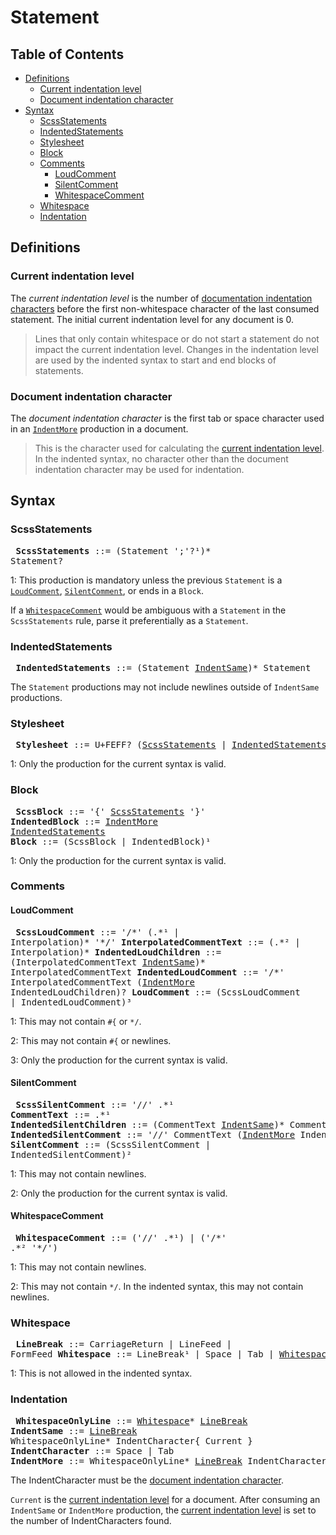 # Statement

## Table of Contents

* [Definitions](#definitions)
  * [Current indentation level](#current-indentation-level)
  * [Document indentation character](#document-indentation-character)
* [Syntax](#syntax)
  * [ScssStatements](#scssstatements)
  * [IndentedStatements](#indentedstatements)
  * [Stylesheet](#stylesheet)
  * [Block](#block)
  * [Comments](#comments)
    * [LoudComment](#loudcomment)
    * [SilentComment](#silentcomment)
    * [WhitespaceComment](#whitespacecomment)
  * [Whitespace](#whitespace)
  * [Indentation](#indentation)

## Definitions

### Current indentation level

The *current indentation level* is the number of [documentation indentation
characters] before the first non-whitespace character of the last consumed
statement. The initial current indentation level for any document is 0.

> Lines that only contain whitespace or do not start a statement do not impact
> the current indentation level. Changes in the indentation level are used by
> the indented syntax to start and end blocks of statements.

[documentation indentation characters]: #document-indentation-character

### Document indentation character

The *document indentation character* is the first tab or space character used in
an [`IndentMore`] production in a document.

[`IndentMore`]: #indentation

> This is the character used for calculating the [current indentation level]. In
> the indented syntax, no character other than the document indentation
> character may be used for indentation.

[current indentation level]: #current-indentation-level

## Syntax

### ScssStatements

<x><pre>
**ScssStatements** ::= (Statement ';'?¹)* Statement?
</pre></x>

1: This production is mandatory unless the previous `Statement` is a
[`LoudComment`], [`SilentComment`], or ends in a `Block`.

[`LoudComment`]: #loudcomment
[`SilentComment`]: #silentcomment

If a [`WhitespaceComment`] would be ambiguous with a `Statement` in the
`ScssStatements` rule, parse it preferentially as a `Statement`.

[`WhitespaceComment`]: #whitespacecomment

### IndentedStatements

<x><pre>
**IndentedStatements** ::= (Statement [IndentSame])* Statement
</pre></x>

[IndentSame]: #indentation

The `Statement` productions may not include newlines outside of `IndentSame`
productions.

### Stylesheet

<x><pre>
**Stylesheet** ::= U+FEFF? ([ScssStatements] | [IndentedStatements])¹
</pre></x>

[ScssStatements]: #scssstatements
[IndentedStatements]: #indentedstatements

1: Only the production for the current syntax is valid.

### Block

<x><pre>
**ScssBlock**     ::= '{' [ScssStatements] '}'
**IndentedBlock** ::= [IndentMore] [IndentedStatements]
**Block**         ::= (ScssBlock | IndentedBlock)¹
</pre></x>

[IndentMore]: #indentation

1: Only the production for the current syntax is valid.

### Comments

#### LoudComment

<x><pre>
**ScssLoudComment**         ::= '/\*' (.\*¹ | Interpolation)\* '\*/'
**InterpolatedCommentText** ::= (.\*² | Interpolation)\*
**IndentedLoudChildren**    ::= (InterpolatedCommentText [IndentSame])\*
&#32;                           InterpolatedCommentText
**IndentedLoudComment**     ::= '/\*' InterpolatedCommentText
&#32;                           ([IndentMore] IndentedLoudChildren)?
**LoudComment**             ::= (ScssLoudComment | IndentedLoudComment)³
</pre></x>

1: This may not contain `#{` or `*/`.

2: This may not contain `#{` or newlines.

3: Only the production for the current syntax is valid.

#### SilentComment

<x><pre>
**ScssSilentComment**      ::= '//' .\*¹
**CommentText**            ::= .\*¹
**IndentedSilentChildren** ::= (CommentText [IndentSame])\* CommentText
**IndentedSilentComment**  ::= '//' CommentText
&#32;                          ([IndentMore] IndentedSilentChildren)?
**SilentComment**          ::= (ScssSilentComment | IndentedSilentComment)²
</pre></x>

1: This may not contain newlines.

2: Only the production for the current syntax is valid.

#### WhitespaceComment

<x><pre>
**WhitespaceComment** ::= ('//' .\*¹) | ('/\*' .\*² '\*/')
</pre></x>

1: This may not contain newlines.

2: This may not contain `*/`. In the indented syntax, this may not contain
   newlines.

### Whitespace

<x><pre>
**LineBreak**  ::= CarriageReturn | LineFeed | FormFeed
**Whitespace** ::= LineBreak¹ | Space | Tab | [WhitespaceComment]
</pre></x>

1: This is not allowed in the indented syntax.

[WhitespaceComment]: #whitespacecomment

### Indentation

<x><pre>
**WhitespaceOnlyLine** ::= [Whitespace]\* [LineBreak]
**IndentSame**         ::= [LineBreak] WhitespaceOnlyLine\*
&#32;                      IndentCharacter{ Current }
**IndentCharacter**    ::= Space | Tab
**IndentMore**         ::= WhitespaceOnlyLine\* [LineBreak]
&#32;                      IndentCharacter{ ≥ Current + 1 }
</pre></x>

[Whitespace]: #whitespace
[LineBreak]: #whitespace

The IndentCharacter must be the [document indentation character].

[document indentation character]: #document-indentation-character

`Current` is the [current indentation level] for a document. After consuming an
`IndentSame` or `IndentMore` production, the [current indentation level] is set
to the number of IndentCharacters found.
